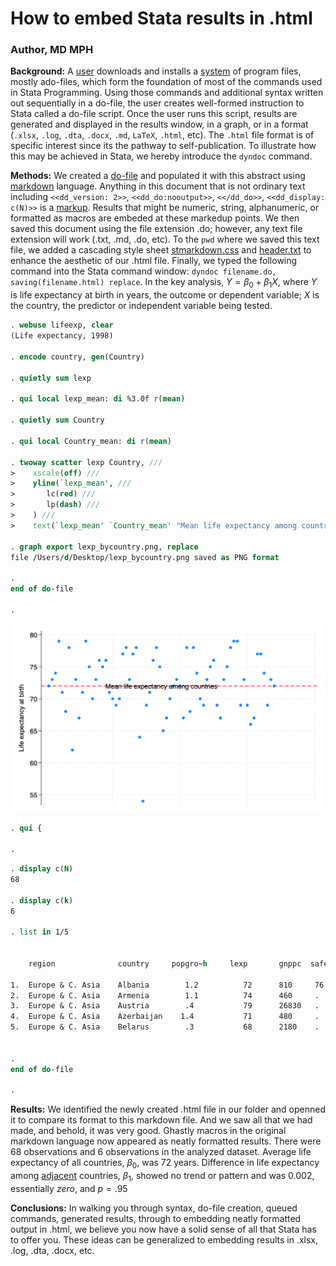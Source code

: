 # How to embed Stata results in .html  

### Author, MD MPH

**Background:** 
A <u>user</u> downloads and installs a <u>system</u> of program files, mostly ado-files, which form the foundation of most of the commands 
used in Stata Programming. Using those commands and additional syntax written out sequentially in a do-file, the user creates 
well-formed instruction to Stata called a do-file script. Once the user runs this script, results are generated and displayed
in the results window, in a graph, or in a format (`.xlsx`, `.log`, `.dta`, `.docx`, `.md`, `LaTeX`, `.html`, etc). The `.html` file format is of specific 
interest since its the pathway to self-publication. To illustrate how this may be achieved in Stata, we hereby introduce the `dyndoc`
command. 

**Methods:** 
We created a [do-file](https://raw.githubusercontent.com/jhustata/livre/main/filename.do) and populated it with this abstract using [markdown](https://en.wikipedia.org/wiki/Markdown) language. Anything 
in this document that is not ordinary text including `<<dd_version: 2>>`, `<<dd_do:nooutput>>`, `<</dd_do>>`, `<<dd_display: c(N)>>` is a 
[markup](https://en.wikipedia.org/wiki/Markup_language#:~:text=A%20markup%20language%20is%20a,content%20to%20facilitate%20automated%20processing.). 
Results that might be numeric, string, alphanumeric, or formatted as macros are embeded at these markedup points. We then saved this 
document using the file extension .do; however, any text file extension will work (.txt, .md, .do, etc). To the `pwd` where we saved
this text file, we added a cascading style sheet [stmarkdown.css](https://raw.githubusercontent.com/jhustata/livre/main/stmarkdown.css) and [header.txt](https://raw.githubusercontent.com/jhustata/livre/main/header.txt) to enhance the aesthetic of our .html file. Finally, we typed the 
following command into the Stata command window: `dyndoc filename.do, saving(filename.html) replace`. In the key analysis, $Y  = \beta_0   +  \beta_1 X$, where $Y$ is life expectancy at birth in years, the outcome or dependent variable; $X$ is the country, the predictor or independent variable being tested.  

```stata
. webuse lifeexp, clear 
(Life expectancy, 1998)

. encode country, gen(Country)

. quietly sum lexp

. qui local lexp_mean: di %3.0f r(mean) 

. quietly sum Country

. qui local Country_mean: di r(mean)  

. twoway scatter lexp Country, ///
>    xscale(off) ///
>    yline(`lexp_mean', ///
>       lc(red) ///
>       lp(dash) ///
>    ) ///
>    text(`lexp_mean' `Country_mean' "Mean life expectancy among countries")

. graph export lexp_bycountry.png, replace 
file /Users/d/Desktop/lexp_bycountry.png saved as PNG format

. 
end of do-file

. 

```

![](lexp_bycountry.png)
      
  
```stata
. qui {

.

```

```stata
. display c(N) 
68

. display c(k)  
6

. list in 1/5  

						
    region	            country	    popgro~h	 lexp	    gnppc  safewa~r	
						
1.  Europe & C. Asia	Albania	       1.2	        72	    810	    76	
2.  Europe & C. Asia	Armenia	       1.1	        74	    460	    .	
3.  Europe & C. Asia	Austria	       .4	        79	    26830   .	
4.  Europe & C. Asia	Azerbaijan    1.4	        71	    480	    .	
5.  Europe & C. Asia	Belarus	       .3	        68	    2180    .	
						

. 
end of do-file

. 

```

**Results:** 
We identified the newly created .html file in our folder and openned it to compare its format to this markdown file. And we saw all that
we had made, and behold, it was very good. Ghastly macros in the original markdown language now appeared as neatly formatted
results. There were 68 observations and 6 observations in the analyzed dataset. Average life expectancy of all countries, $\beta_0$, was 72 years. Difference in life expectancy among <u>adjacent</u> countries, $\beta_1$, showed no trend or pattern and was 0.002, essentially $zero$, and $p = .95$

**Conclusions:** 
In walking you through syntax, do-file creation, queued commands, generated results, through to embedding neatly formatted output in
.html, we believe you now have a solid sense of all that Stata has to offer you. These ideas can be generalized to embedding results 
in .xlsx, .log, .dta, .docx, etc. 



